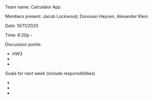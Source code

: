 Team name: Calculator App

Members present: Jacob Lockwood, Donovan Heynen, Alexander Klein

Date: 10/11/2020

Time: 6:20p - 

Discussion points: 

* HW3
* 
*

Goals for next week (include responsibilities)

*
*
*
